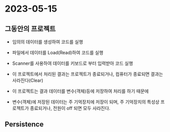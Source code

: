 # 2023-05-15

## 그동안의 프로젝트
* 임의의 데이터를 생성하여 코드를 실행
* 파일에서 데이터를 Load(Read)하여 코드를 실행
* Scanner를 사용하여 데이터를 키보드로 부터 입력받아 코드 실행

* 이 프로젝트에서 처리된 결과는 프로젝트가 종료되거나, 컴퓨터가 종료되면 결과는 사라진다(Clear)
* 이 프로젝트는 결과 데이터를 변수(객체)등에 저장하여 처리를 하기 때문에
* 변수(객체)에 저장된 데이터는 주 기억장치에 저장이 되며, 주 기억장치의 특성상 프로젝트가 종료되거나, 전원이 off 되면 모두 사라진다.

## Persistence
